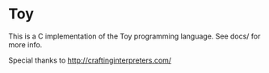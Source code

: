# Toy

This is a C implementation of the Toy programming language. See docs/ for more info.

Special thanks to http://craftinginterpreters.com/